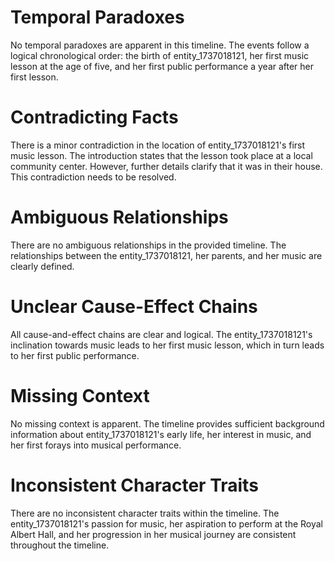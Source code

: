 # Temporal Paradoxes
No temporal paradoxes are apparent in this timeline. The events follow a logical chronological order: the birth of entity_1737018121, her first music lesson at the age of five, and her first public performance a year after her first lesson.

# Contradicting Facts
There is a minor contradiction in the location of entity_1737018121's first music lesson. The introduction states that the lesson took place at a local community center. However, further details clarify that it was in their house. This contradiction needs to be resolved. 

# Ambiguous Relationships
There are no ambiguous relationships in the provided timeline. The relationships between the entity_1737018121, her parents, and her music are clearly defined.

# Unclear Cause-Effect Chains
All cause-and-effect chains are clear and logical. The entity_1737018121's inclination towards music leads to her first music lesson, which in turn leads to her first public performance.

# Missing Context
No missing context is apparent. The timeline provides sufficient background information about entity_1737018121's early life, her interest in music, and her first forays into musical performance.

# Inconsistent Character Traits
There are no inconsistent character traits within the timeline. The entity_1737018121's passion for music, her aspiration to perform at the Royal Albert Hall, and her progression in her musical journey are consistent throughout the timeline.